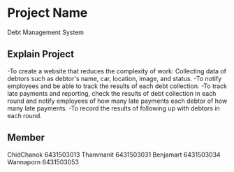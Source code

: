 # Project Name

Debt Management System 

## Explain Project
-To create a website that reduces the complexity of work:  Collecting data of debtors such as debtor's name, car, location, image, and status. 
-To notify employees and be able to track the results of each debt collection.
-To track late payments and reporting, check the results of debt collection in each round and notify employees of how many late payments each debtor of how many late payments.
-To record the results of following up with debtors in each round.

## Member

ChidChanok 6431503013
Thammanit 6431503031
Benjamart 6431503034
Wannaporn 6431503053
